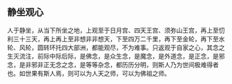 ## 静坐观心

人于静坐，从当下所坐之地，上观至于日月宫、四天王宫、须弥山王宫，再上至忉利三十三天，再上再上至非想非非想天，下至四万二千里，再下至金轮，再下至水轮、风轮，圆转环托四大部洲，都能观尽，不为难事。只返观于自家之心，其念之生灭流注，前际中际后际，是佛念，是众生念，是魔念，是外道念，是正念，是邪念，是非邪非正无念之念，是等等杂念，都历历分明，则斯人乃为世间极难得者也。如世果有斯人焉，则可以为人天之师，可以为佛祖之师。
